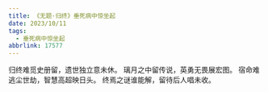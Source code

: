 ```yaml
---
title: 《无题·归终》垂死病中惊坐起
date: 2023/10/11
tags:
  - 垂死病中惊坐起
abbrlink: 17577
---
```

归终难觅史册留，遗世独立意未休。
璃月之中留传说，英勇无畏展宏图。
宿命难逃尘世劫，智慧高超映日头。
终焉之谜谁能解，留待后人唱未收。
